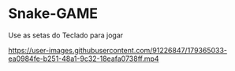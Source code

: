 # Snake-GAME
Use as setas do Teclado para jogar 


https://user-images.githubusercontent.com/91226847/179365033-ea0984fe-b251-48a1-9c32-18eafa0738ff.mp4

